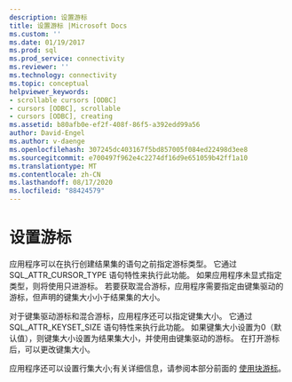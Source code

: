 ```yaml
---
description: 设置游标
title: 设置游标 |Microsoft Docs
ms.custom: ''
ms.date: 01/19/2017
ms.prod: sql
ms.prod_service: connectivity
ms.reviewer: ''
ms.technology: connectivity
ms.topic: conceptual
helpviewer_keywords:
- scrollable cursors [ODBC]
- cursors [ODBC], scrollable
- cursors [ODBC], creating
ms.assetid: b80afb0e-ef2f-408f-86f5-a392edd99a56
author: David-Engel
ms.author: v-daenge
ms.openlocfilehash: 307245dc403167f5bd857005f084ed22498d3ee8
ms.sourcegitcommit: e700497f962e4c2274df16d9e651059b42ff1a10
ms.translationtype: MT
ms.contentlocale: zh-CN
ms.lasthandoff: 08/17/2020
ms.locfileid: "88424579"
---
```

# <a name="setting-up-the-cursor"></a>设置游标
应用程序可以在执行创建结果集的语句之前指定游标类型。 它通过 SQL_ATTR_CURSOR_TYPE 语句特性来执行此功能。 如果应用程序未显式指定类型，则将使用只进游标。 若要获取混合游标，应用程序需要指定由键集驱动的游标，但声明的键集大小小于结果集的大小。  
  
 对于键集驱动游标和混合游标，应用程序还可以指定键集大小。 它通过 SQL_ATTR_KEYSET_SIZE 语句特性来执行此功能。 如果键集大小设置为0（默认值），则键集大小设置为结果集大小，并使用由键集驱动的游标。 在打开游标后，可以更改键集大小。  
  
 应用程序还可以设置行集大小;有关详细信息，请参阅本部分前面的 [使用块游标](../../../odbc/reference/develop-app/using-block-cursors.md)。
